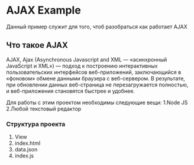 # AJAX Example

Данный пример служит для того, чтоб разобраться как работает AJAX

## Что такое AJAX

AJAX, Ajax (Asynchronous Javascript and XML — «асинхронный JavaScript и XML») — подход к построению интерактивных пользовательских интерфейсов веб-приложений, заключающийся в «фоновом» обмене данными браузера с веб-сервером. В результате, при обновлении данных веб-страница не перезагружается полностью, и веб-приложения становятся быстрее и удобнее.


Для работы с этим проектом необходимы следующие вещи:
1.Node JS
2.Любой текстовый редактор

### Структура проекта
1. View
  1. index.html
2. data.json
3. index.js
